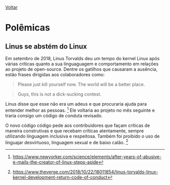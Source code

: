 [Voltar](intro.md)

# Polêmicas

## Linus se abstém do Linux

Em setembro de 2018, Linus Torvalds deu um tempo do kernel Linux após várias críticas quanto a sua linguaguagem e comportamento em relações ao projeto de open-source. Dentre os gatilhos que causaram a ausência, estão frases dirigidas aos colaboradores como:

> Please just kill yourself now. The world will be a better place.

> Guys, this is not a dick-sucking contest.

Linus disse que esse não era um adeus e que procuraria ajuda para entender melhor as pessoas. [^2] Ele voltaria ao projeto no mês seguinte e traria consigo um código de conduta revisado.

O novo código código pede aos contribuidores que façam críticas de maneira construtivas e que recebam críticas atentamente, sempre utilizando linguagem inclusiva e respeitosa. Também foi proibido o uso de linguajar desvirtuoso, linguagem sexual e de baixo calão. [^3]

[^1]: https://www.youtube.com/watch?v=o8NPllzkFhE
[^2]: https://www.newyorker.com/science/elements/after-years-of-abusive-e-mails-the-creator-of-linux-steps-aside
[^3]: https://www.theverge.com/2018/10/22/18011854/linus-torvalds-linux-kernel-development-return-code-of-conduct